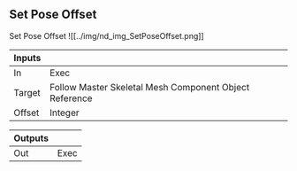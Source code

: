 ## Set Pose Offset
Set Pose Offset
![[../img/nd_img_SetPoseOffset.png]]

|Inputs||
|--|--|
| In | Exec |
| Target | Follow Master Skeletal Mesh Component Object Reference |
| Offset | Integer |

|Outputs||
|--|--|
| Out | Exec |
